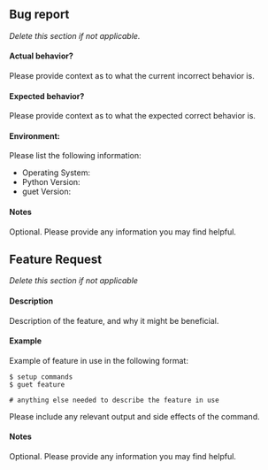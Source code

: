 ## Bug report
_Delete this section if not applicable._

#### Actual behavior?
Please provide context as to what the current incorrect behavior is.

#### Expected behavior?
Please provide context as to what the expected correct behavior is.

#### Environment:
Please list the following information:

* Operating System:
* Python Version:
* guet Version:

#### Notes
Optional. Please provide any information you may find helpful.


## Feature Request
_Delete this section if not applicable_

#### Description
Description of the feature, and why it might be beneficial.

#### Example
Example of feature in use in the following format:
```
$ setup commands
$ guet feature

# anything else needed to describe the feature in use
```
Please include any relevant output and side effects of the command.

#### Notes
Optional. Please provide any information you may find helpful.
